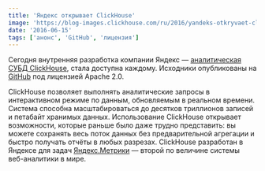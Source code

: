 ```yaml
---
title: 'Яндекс открывает ClickHouse'
image: 'https://blog-images.clickhouse.com/ru/2016/yandeks-otkryvaet-clickhouse/main.jpg'
date: '2016-06-15'
tags: ['анонс', 'GitHub', 'лицензия']
---
```


Сегодня внутренняя разработка компании Яндекс — [аналитическая СУБД ClickHouse](https://clickhouse.com/), стала доступна каждому. Исходники опубликованы на [GitHub](https://github.com/ClickHouse/ClickHouse) под лицензией Apache 2.0.

ClickHouse позволяет выполнять аналитические запросы в интерактивном режиме по данным, обновляемым в реальном времени. Система способна масштабироваться до десятков триллионов записей и петабайт хранимых данных. Использование ClickHouse открывает возможности, которые раньше было даже трудно представить: вы можете сохранять весь поток данных без предварительной агрегации и быстро получать отчёты в любых разрезах. ClickHouse разработан в Яндексе для задач [Яндекс.Метрики](https://metrika.yandex.ru/) — второй по величине системы веб-аналитики в мире.
